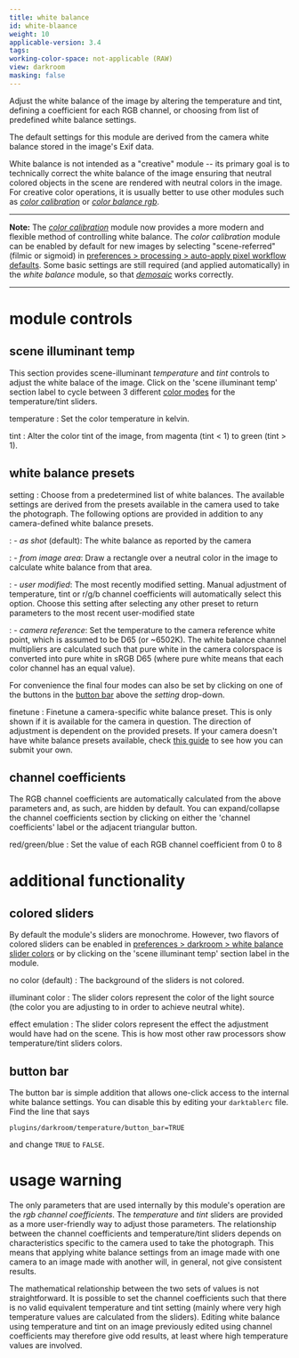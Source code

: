 ```yaml
---
title: white balance
id: white-blaance
weight: 10
applicable-version: 3.4
tags: 
working-color-space: not-applicable (RAW) 
view: darkroom
masking: false
---
```


Adjust the white balance of the image by altering the temperature and tint, defining a coefficient for each RGB channel, or choosing from list of predefined white balance settings.

The default settings for this module are derived from the camera white balance stored in the image's Exif data.

White balance is not intended as a "creative" module -- its primary goal is to technically correct the white balance of the image ensuring that neutral colored objects in the scene are rendered with neutral colors in the image. For creative color operations, it is usually better to use other modules such as [_color calibration_](./color-calibration.md) or [_color balance rgb_](./color-balance-rgb.md).

---

**Note:** The [_color calibration_](./color-calibration.md) module now provides a more modern and flexible method of controlling white balance. The _color calibration_ module can be enabled by default for new images by selecting "scene-referred" (filmic or sigmoid) in [preferences > processing > auto-apply pixel workflow defaults](../../../preferences-settings/processing.md). Some basic settings are still required (and applied automatically) in the _white balance_ module, so that [_demosaic_](./demosaic.md) works correctly.

---

# module controls

## scene illuminant temp

This section provides scene-illuminant _temperature_ and _tint_ controls to adjust the white balace of the image. Click on the 'scene illuminant temp' section label to cycle between 3 different [color modes](#colored-sliders) for the temperature/tint sliders. 

temperature
: Set the color temperature in kelvin.

tint
: Alter the color tint of the image, from magenta (tint < 1) to green (tint > 1).

## white balance presets

setting
: Choose from a predetermined list of white balances. The available settings are derived from the presets available in the camera used to take the photograph. The following options are provided in addition to any camera-defined white balance presets.

: - _as shot_ (default): The white balance as reported by the camera

: - _from image area_: Draw a rectangle over a neutral color in the image to calculate white balance from that area.

: - _user modified_: The most recently modified setting. Manual adjustment of temperature, tint or r/g/b channel coefficients will automatically select this option. Choose this setting after selecting any other preset to return parameters to the most recent user-modified state

: - _camera reference_: Set the temperature to the camera reference white point, which is assumed to be D65 (or ~6502K). The white balance channel multipliers are calculated such that pure white in the camera colorspace is converted into pure white in sRGB D65 (where pure white means that each color channel has an equal value). 

For convenience the final four modes can also be set by clicking on one of the buttons in the [button bar](#button-bar) above the _setting_ drop-down.

finetune
: Finetune a camera-specific white balance preset. This is only shown if it is available for the camera in question. The direction of adjustment is dependent on the provided presets. If your camera doesn't have white balance presets available, check [this guide](https://github.com/darktable-org/darktable/wiki/White-balance-presets) to see how you can submit your own.

## channel coefficients

The RGB channel coefficients are automatically calculated from the above parameters and, as such, are hidden by default. You can expand/collapse the channel coefficients section by clicking on either the 'channel coefficients' label or the adjacent triangular button.

red/green/blue
: Set the value of each RGB channel coefficient from 0 to 8

# additional functionality

## colored sliders

By default the module's sliders are monochrome. However, two flavors of colored sliders can be enabled in [preferences > darkroom > white balance slider colors](../../preferences-settings/darkroom.md) or by clicking on the 'scene illuminant temp' section label in the module.

no color (default)
: The background of the sliders is not colored.

illuminant color
: The slider colors represent the color of the light source (the color you are adjusting to in order to achieve neutral white).

effect emulation
: The slider colors represent the effect the adjustment would have had on the scene. This is how most other raw processors show temperature/tint sliders colors.

## button bar

The button bar is simple addition that allows one-click access to the internal white balance settings. You can disable this by editing your `darktablerc` file. Find the line that says

```
plugins/darkroom/temperature/button_bar=TRUE
```

and change `TRUE` to `FALSE`.

# usage warning

The only parameters that are used internally by this module's operation are the _rgb channel coefficients_. The _temperature_ and _tint_ sliders are provided as a more user-friendly way to adjust those parameters. The relationship between the channel coefficients and temperature/tint sliders depends on characteristics specific to the camera used to take the photograph. This means that applying white balance settings from an image made with one camera to an image made with another will, in general, not give consistent results.

The mathematical relationship between the two sets of values is not straightforward. It is possible to set the channel coefficients such that there is no valid equivalent temperature and tint setting (mainly where very high temperature values are calculated from the sliders). Editing white balance using temperature and tint on an image previously edited using channel coefficients may therefore give odd results, at least where high temperature values are involved.
